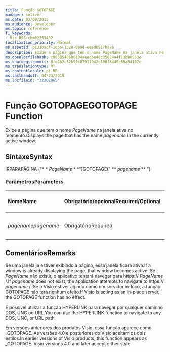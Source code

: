 ```yaml
---
title: Função GOTOPAGE
manager: soliver
ms.date: 03/09/2015
ms.audience: Developer
ms.topic: reference
f1_keywords:
- Vis_DSS.chm82251432
localization_priority: Normal
ms.assetid: b131badf-1656-132e-0aae-eeedb917ba7a
description: Exibe a página que tem o nome PageName na janela ativa no momento.
ms.openlocfilehash: c96585406b6104aeedbe46c35024a4f13bb0953e
ms.sourcegitcommit: 8fe462c32b91c87911942c188f3445e85a54137c
ms.translationtype: MT
ms.contentlocale: pt-BR
ms.lasthandoff: 04/23/2019
ms.locfileid: "32302965"
---
```

# <a name="gotopage-function"></a><span data-ttu-id="a69d7-103">Função GOTOPAGE</span><span class="sxs-lookup"><span data-stu-id="a69d7-103">GOTOPAGE Function</span></span>

<span data-ttu-id="a69d7-104">Exibe a página que tem o nome *PageName* na janela ativa no momento.</span><span class="sxs-lookup"><span data-stu-id="a69d7-104">Displays the page that has the name  *pagename*  in the currently active window.</span></span> 
  
## <a name="syntax"></a><span data-ttu-id="a69d7-105">Sintaxe</span><span class="sxs-lookup"><span data-stu-id="a69d7-105">Syntax</span></span>

<span data-ttu-id="a69d7-106">IRPARAPÁGINA ("\* \* *PageName* \* \*")</span><span class="sxs-lookup"><span data-stu-id="a69d7-106">GOTOPAGE(" \*\* *pagename* \*\* ")</span></span> 
  
### <a name="parameters"></a><span data-ttu-id="a69d7-107">Parâmetros</span><span class="sxs-lookup"><span data-stu-id="a69d7-107">Parameters</span></span>

|<span data-ttu-id="a69d7-108">**Nome**</span><span class="sxs-lookup"><span data-stu-id="a69d7-108">**Name**</span></span>|<span data-ttu-id="a69d7-109">**Obrigatório/opcional**</span><span class="sxs-lookup"><span data-stu-id="a69d7-109">**Required/Optional**</span></span>|<span data-ttu-id="a69d7-110">**Tipo de dados**</span><span class="sxs-lookup"><span data-stu-id="a69d7-110">**Data Type**</span></span>|<span data-ttu-id="a69d7-111">**Descrição**</span><span class="sxs-lookup"><span data-stu-id="a69d7-111">**Description**</span></span>|
|:-----|:-----|:-----|:-----|
| <span data-ttu-id="a69d7-112">_pagename_</span><span class="sxs-lookup"><span data-stu-id="a69d7-112">_pagename_</span></span> <br/> |<span data-ttu-id="a69d7-113">Obrigatório</span><span class="sxs-lookup"><span data-stu-id="a69d7-113">Required</span></span>  <br/> |<span data-ttu-id="a69d7-114">**String**</span><span class="sxs-lookup"><span data-stu-id="a69d7-114">**String**</span></span> <br/> |<span data-ttu-id="a69d7-115">O nome da página a ser acessada.</span><span class="sxs-lookup"><span data-stu-id="a69d7-115">The name of the page to go to.</span></span>  <br/> |
   
## <a name="remarks"></a><span data-ttu-id="a69d7-116">Comentários</span><span class="sxs-lookup"><span data-stu-id="a69d7-116">Remarks</span></span>

<span data-ttu-id="a69d7-117">Se uma janela já estiver exibindo a página, essa janela ficará ativa.</span><span class="sxs-lookup"><span data-stu-id="a69d7-117">If a window is already displaying the page, that window becomes active.</span></span> <span data-ttu-id="a69d7-118">Se *PageName* não existir, o aplicativo tentará navegar para https:// *PageName* /.</span><span class="sxs-lookup"><span data-stu-id="a69d7-118">If  *pagename*  does not exist, the application attempts to navigate to https://  *pagename*  /.</span></span> <span data-ttu-id="a69d7-119">Se o Visio estiver agindo como um servidor in-loco, a função GOTOPAGE não terá nenhum efeito.</span><span class="sxs-lookup"><span data-stu-id="a69d7-119">If Visio is acting as an in-place server, the GOTOPAGE function has no effect.</span></span> 
  
<span data-ttu-id="a69d7-120">É possível utilizar a função HYPERLINK para navegar por qualquer caminho DOS, UNC ou URL.</span><span class="sxs-lookup"><span data-stu-id="a69d7-120">You can use the HYPERLINK function to navigate to any DOS, UNC, or URL path.</span></span> 
  
<span data-ttu-id="a69d7-p102">Em versões anteriores dos produtos Visio, essa função aparece como _GOTOPAGE. As versões 4.0 e posteriores do Visio aceitam os dois estilos.</span><span class="sxs-lookup"><span data-stu-id="a69d7-p102">In earlier versions of Visio products, this function appears as _GOTOPAGE. Visio versions 4.0 and later accept either style.</span></span> 
  

